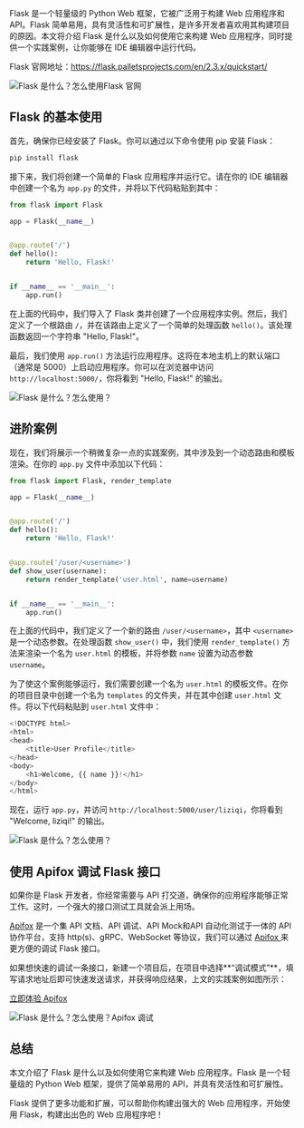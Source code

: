 Flask 是一个轻量级的 Python Web 框架，它被广泛用于构建 Web 应用程序和 API。Flask 简单易用，具有灵活性和可扩展性，是许多开发者喜欢用其构建项目的原因。本文将介绍 Flask 是什么以及如何使用它来构建 Web 应用程序，同时提供一个实践案例，让你能够在 IDE 编辑器中运行代码。


Flask 官网地址：https://flask.palletsprojects.com/en/2.3.x/quickstart/

![Flask 是什么？怎么使用](http://apifox.com/apiskills/content/images/2023/07/image-887.png)Flask 官网

## Flask 的基本使用

首先，确保你已经安装了 Flask。你可以通过以下命令使用 pip 安装 Flask：

```python
pip install flask
```


接下来，我们将创建一个简单的 Flask 应用程序并运行它。请在你的 IDE 编辑器中创建一个名为 `app.py` 的文件，并将以下代码粘贴到其中：

```python
from flask import Flask

app = Flask(__name__)


@app.route('/')
def hello():
    return 'Hello, Flask!'


if __name__ == '__main__':
    app.run()
```

在上面的代码中，我们导入了 Flask 类并创建了一个应用程序实例。然后，我们定义了一个根路由 `/`，并在该路由上定义了一个简单的处理函数 `hello()`。该处理函数返回一个字符串 "Hello, Flask!"。


最后，我们使用 `app.run()` 方法运行应用程序。这将在本地主机上的默认端口（通常是 5000）上启动应用程序。你可以在浏览器中访问 `http://localhost:5000/`，你将看到 "Hello, Flask!" 的输出。

![Flask 是什么？怎么使用？](http://apifox.com/apiskills/content/images/2023/07/image-892.png)

## 进阶案例

现在，我们将展示一个稍微复杂一点的实践案例，其中涉及到一个动态路由和模板渲染。在你的 `app.py` 文件中添加以下代码：

```python
from flask import Flask, render_template

app = Flask(__name__)


@app.route('/')
def hello():
    return 'Hello, Flask!'


@app.route('/user/<username>')
def show_user(username):
    return render_template('user.html', name=username)


if __name__ == '__main__':
    app.run()
```

在上面的代码中，我们定义了一个新的路由 `/user/<username>`，其中 `<username>` 是一个动态参数。在处理函数 `show_user()` 中，我们使用 `render_template()` 方法来渲染一个名为 `user.html` 的模板，并将参数 `name` 设置为动态参数 `username`。


为了使这个案例能够运行，我们需要创建一个名为 `user.html` 的模板文件。在你的项目目录中创建一个名为 `templates` 的文件夹，并在其中创建 `user.html` 文件。将以下代码粘贴到 `user.html` 文件中：

```python
<!DOCTYPE html>
<html>
<head>
    <title>User Profile</title>
</head>
<body>
    <h1>Welcome, {{ name }}!</h1>
</body>
</html>
```


现在，运行 `app.py`，并访问 `http://localhost:5000/user/liziqi`，你将看到 "Welcome, liziqi!" 的输出。

![Flask 是什么？怎么使用？](http://apifox.com/apiskills/content/images/2023/07/image-894.png)

## 使用 Apifox 调试 Flask 接口

如果你是 Flask 开发者，你经常需要与 API 打交道，确保你的应用程序能够正常工作。这时，一个强大的接口测试工具就会派上用场。



[Apifox](https://apifox.com/) 是一个集 API 文档、API 调试、API Mock和API 自动化测试于一体的 API 协作平台，支持 http(s)、gRPC、WebSocket 等协议，我们可以通过 [Apifox ](https://apifox.com/)来更方便的调试 Flask 接口。


如果想快速的调试一条接口，新建一个项目后，在项目中选择**“调试模式”**，填写请求地址后即可快速发送请求，并获得响应结果，上文的实践案例如图所示：

[立即体验 Apifox](https://app.apifox.com/)

![Flask 是什么？怎么使用？](http://apifox.com/apiskills/content/images/2023/07/image-895.png)Apifox 调试

## 总结

本文介绍了 Flask 是什么以及如何使用它来构建 Web 应用程序。Flask 是一个轻量级的 Python Web 框架，提供了简单易用的 API，并具有灵活性和可扩展性。


Flask 提供了更多功能和扩展，可以帮助你构建出强大的 Web 应用程序，开始使用 Flask，构建出出色的 Web 应用程序吧！
